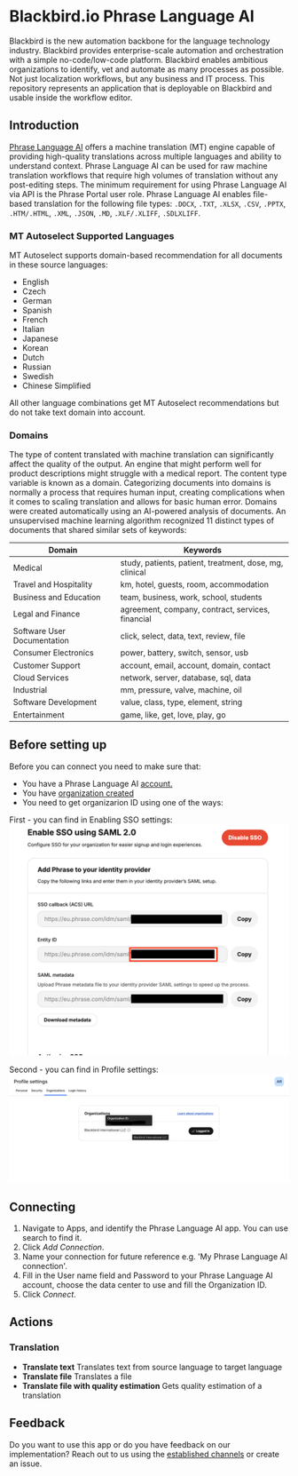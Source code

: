 # Blackbird.io Phrase Language AI

Blackbird is the new automation backbone for the language technology industry. Blackbird provides enterprise-scale automation and orchestration with a simple no-code/low-code platform. Blackbird enables ambitious organizations to identify, vet and automate as many processes as possible. Not just localization workflows, but any business and IT process. This repository represents an application that is deployable on Blackbird and usable inside the workflow editor.

## Introduction

<!-- begin docs -->

[Phrase Language AI](https://support.phrase.com/hc/en-us/articles/5709660879516-Phrase-Language-AI-TMS) offers a machine translation (MT) engine capable of providing high-quality translations across multiple languages and ability to understand context.
Phrase Language AI can be used for raw machine translation workflows that require high volumes of translation without any post-editing steps.
The minimum requirement for using Phrase Language AI via API is the Phrase Portal user role.
Phrase Language AI enables file-based translation for the following file types: `.DOCX`, `.TXT`, `.XLSX`, `.CSV`, `.PPTX`, `.HTM/.HTML`, `.XML`, `.JSON`, `.MD`, `.XLF/.XLIFF`, `.SDLXLIFF`.

### MT Autoselect Supported Languages

MT Autoselect supports domain-based recommendation for all documents in these source languages:
- English
- Czech
- German
- Spanish
- French
- Italian
- Japanese
- Korean
- Dutch
- Russian
- Swedish
- Chinese Simplified

All other language combinations get MT Autoselect recommendations but do not take text domain into account.

### Domains 

The type of content translated with machine translation can significantly affect the quality of the output. An engine that might perform well for product descriptions might struggle with a medical report. The content type variable is known as a domain.
Categorizing documents into domains is normally a process that requires human input, creating complications when it comes to scaling translation and allows for basic human error.
Domains were created automatically using an AI-powered analysis of documents. An unsupervised machine learning algorithm recognized 11 distinct types of documents that shared similar sets of keywords:

| Domain                         | Keywords                                                |
|--------------------------------|---------------------------------------------------------|
| Medical                        | study, patients, patient, treatment, dose, mg, clinical |
| Travel and Hospitality         | km, hotel, guests, room, accommodation                  |
| Business and Education         | team, business, work, school, students                  |
| Legal and Finance              | agreement, company, contract, services, financial       |
| Software User Documentation    | click, select, data, text, review, file                 |
| Consumer Electronics           | power, battery, switch, sensor, usb                     |
| Customer Support               | account, email, account, domain, contact                |
| Cloud Services                 | network, server, database, sql, data                    |
| Industrial                     | mm, pressure, valve, machine, oil                       |
| Software Development           | value, class, type, element, string                     |
| Entertainment                  | game, like, get, love, play, go                         |



## Before setting up

Before you can connect you need to make sure that:

- You have a Phrase Language AI [account.](https://phrase.com/)
- You have [organization created](https://support.phrase.com/hc/en-us/articles/6091807042076-Phrase-Platform-Organizations)
- You need to get organizarion ID using one of the ways:

First - you can find in Enabling SSO settings:
![organization ID](Images/README/Option1.png) 

Second - you can find in Profile settings:
![organization ID](Images/README/Option2.png) 

## Connecting

1. Navigate to Apps, and identify the Phrase Language AI app. You can use search to find it.
2. Click _Add Connection_.
3. Name your connection for future reference e.g. 'My Phrase Language AI connection'.
4. Fill in the User name field and Password to your Phrase Language AI account, choose the data center to use and fill the Organization ID.
5. Click _Connect_.

## Actions

### Translation 

- **Translate text** Translates text from source language to target language
- **Translate file** Translates a file
- **Translate file with quality estimation** Gets quality estimation of a translation

## Feedback

Do you want to use this app or do you have feedback on our implementation? Reach out to us using the [established channels](https://www.blackbird.io/) or create an issue.

<!-- end docs -->
